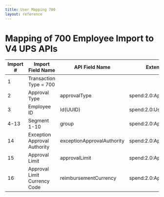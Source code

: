 ```yaml
---
title: User Mapping 700
layout: reference
---
```

# Mapping of 700 Employee Import to V4 UPS APIs

Import #|Import Field Name|API Field Name|Extension
---|---|---|---
1|Transaction Type = 700||
2|Approval Type|approvalType|spend:2.0:ApproverLimit
3|Employee ID|Id(UUID)|spend:2.0:User
4-13|Segment 1-10|group|spend:2.0:ApproverLimit
14|Exception Approval Authority|exceptionApprovalAuthority|spend:2.0:ApproverLimit
15|Approval Limit|approvalLimit|spend:2.0:ApproverLimit
16|Approval Limit Currency Code|reimbursementCurrency|spend:2.0:ApproverLimit
